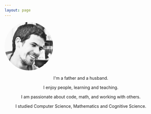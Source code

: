```yaml
---
layout: page
---
```


<img src="/assets/img/profile.png" style="width:10rem; margin: 0 auto;border-radius: 5rem"/>

<p style="text-align:center">
  I'm a father and a husband.
</p>

<p style="text-align:center">
  I enjoy people, learning and teaching.
</p>

<p style="text-align:center">
  I am passionate about code, math, and working with others.
</p>

<p style="text-align:center">
  I studied Computer Science, Mathematics and Cognitive Science.
</p>
